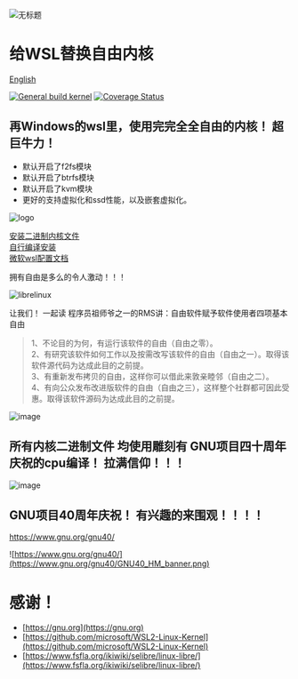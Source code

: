 ![无标题](https://github.com/zhenruyan/WSL-libre-linux-kernel/assets/9253251/64554eeb-1075-43b6-aba4-f1eb412d1143)


# 给WSL替换自由内核

[English](https://github.com/zhenruyan/WSL-libre-linux-kernel/blob/master/README.md)

[![General build kernel](https://github.com/zhenruyan/WSL-libre-linux-kernel/actions/workflows/blank.yml/badge.svg)](https://github.com/zhenruyan/WSL-libre-linux-kerne/actions/workflows/blank.yml)
[![Coverage Status](https://coveralls.io/repos/github/zhenruyan/WSL-libre-linux-kernel/badge.svg?branch=master)](https://coveralls.io/github/zhenruyan/WSL-libre-linux-kernel?branch=master)


## 再Windows的wsl里，使用完完全全自由的内核！ 超巨牛力！

* 默认开启了f2fs模块
* 默认开启了btrfs模块
* 默认开启了kvm模块 
* 更好的支持虚拟化和ssd性能，以及嵌套虚拟化。

![logo](https://www.fsfla.org/ikiwiki/selibre/linux-libre/100gnu+freedo.png)


[安装二进制内核文件](https://github.com/zhenruyan/WSL-libre-linux-kernel/wiki/install-kernel)  
[自行编译安装](https://github.com/zhenruyan/WSL-libre-linux-kernel/wiki/config-and-build-kernel)  
[微软wsl配置文档](https://learn.microsoft.com/zh-cn/windows/wsl/wsl-config)

拥有自由是多么的令人激动！！！

![librelinux](https://www.fsfla.org/ikiwiki/selibre/linux-libre/stux.jpg)

让我们！ 一起读 程序员祖师爷之一的RMS讲：自由软件赋予软件使用者四项基本自由

> 1、不论目的为何，有运行该软件的自由（自由之零）。  
> 2、有研究该软件如何工作以及按需改写该软件的自由（自由之一）。取得该软件源代码为达成此目的之前提。  
> 3、有重新发布拷贝的自由，这样你可以借此来敦亲睦邻（自由之二）。  
> 4、有向公众发布改进版软件的自由（自由之三），这样整个社群都可因此受惠。取得该软件源码为达成此目的之前提。  

![image](https://github.com/zhenruyan/WSL-libre-linux-kernel/assets/9253251/f7f8de26-7761-453f-90de-f6f44b9d7c63)


##  所有内核二进制文件  均使用雕刻有 GNU项目四十周年庆祝的cpu编译！ 拉满信仰！！！

![image](https://github.com/zhenruyan/WSL-libre-linux-kernel/assets/9253251/7de8fa88-8e5a-4f26-9a14-1df6126552d2)


##   GNU项目40周年庆祝！ 有兴趣的来围观！！！！

https://www.gnu.org/gnu40/  

![https://www.gnu.org/gnu40/](https://www.gnu.org/gnu40/GNU40_HM_banner.png)




#  感谢！

* [https://gnu.org](https://gnu.org)
* [https://github.com/microsoft/WSL2-Linux-Kernel](https://github.com/microsoft/WSL2-Linux-Kernel)
* [https://www.fsfla.org/ikiwiki/selibre/linux-libre/](https://www.fsfla.org/ikiwiki/selibre/linux-libre/)
